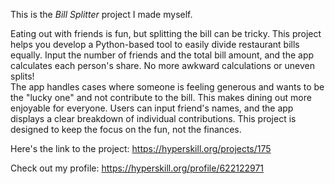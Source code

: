 This is the *Bill Splitter* project I made myself.


<p>Eating out with friends is fun, but splitting the bill can be tricky. This project helps you develop a Python-based tool to easily divide restaurant bills equally. Input the number of friends and the total bill amount, and the app calculates each person's share. No more awkward calculations or uneven splits!<br>
The app handles cases where someone is feeling generous and wants to be the "lucky one" and not contribute to the bill. This makes dining out more enjoyable for everyone. Users can input friend's names, and the app displays a clear breakdown of individual contributions. This project is designed to keep the focus on the fun, not the finances.</p>

Here's the link to the project: https://hyperskill.org/projects/175

Check out my profile: https://hyperskill.org/profile/622122971